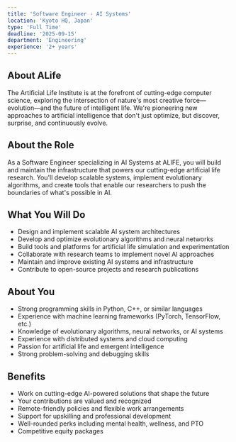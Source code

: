 ```yaml
---
title: 'Software Engineer - AI Systems'
location: 'Kyoto HQ, Japan'
type: 'Full Time'
deadline: '2025-09-15'
department: 'Engineering'
experience: '2+ years'
---
```


## About ALife

The Artificial Life Institute is at the forefront of cutting-edge computer science, exploring the intersection of nature's most creative force—evolution—and the future of intelligent life. We're pioneering new approaches to artificial intelligence that don't just optimize, but discover, surprise, and continuously evolve.

## About the Role

As a Software Engineer specializing in AI Systems at ALIFE, you will build and maintain the infrastructure that powers our cutting-edge artificial life research. You'll develop scalable systems, implement evolutionary algorithms, and create tools that enable our researchers to push the boundaries of what's possible in AI.

## What You Will Do

- Design and implement scalable AI system architectures
- Develop and optimize evolutionary algorithms and neural networks
- Build tools and platforms for artificial life simulation and experimentation
- Collaborate with research teams to implement novel AI approaches
- Maintain and improve existing AI systems and infrastructure
- Contribute to open-source projects and research publications

## About You

- Strong programming skills in Python, C++, or similar languages
- Experience with machine learning frameworks (PyTorch, TensorFlow, etc.)
- Knowledge of evolutionary algorithms, neural networks, or AI systems
- Experience with distributed systems and cloud computing
- Passion for artificial life and emergent intelligence
- Strong problem-solving and debugging skills

## Benefits

- Work on cutting-edge AI-powered solutions that shape the future
- Your contributions are valued and recognized
- Remote-friendly policies and flexible work arrangements
- Support for upskilling and professional development
- Well-rounded perks including mental health, wellness, and PTO
- Competitive equity packages
